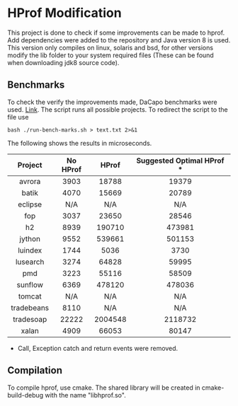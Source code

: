 # HProf Modification

This project is done to check if some improvements can be made to hprof. Add dependencies were added to the repository and Java version 8 is used. This version only compiles on linux, solaris and bsd, for other versions modify the lib folder to your system required files (These can be found when downloading jdk8 source code). 

## Benchmarks

To check the verify the improvements made, DaCapo benchmarks were used. [Link](https://sourceforge.net/projects/dacapobench/files/). The script runs all possible projects. To redirect the script to the file use

```
bash ./run-bench-marks.sh > text.txt 2>&1
```

The following shows the results in microseconds.

| Project    | No HProf | HProf   | Suggested Optimal HProf * |
| :----:     | :----:   | :----:  | :----: 		      | 
| avrora     | 3903     | 18788   | 19379		      |
| batik      | 4070     | 15669   | 20789 		      |
| eclipse    | N/A      | N/A     | N/A                       |
| fop        | 3037     | 23650   | 28546                     |
| h2         | 8939     | 190710  | 473981                    |
| jython     | 9552     | 539661  | 501153                    |
| luindex    | 1744     | 5036    | 3730                      | 
| lusearch   | 3274     | 64828   | 59995                     |
| pmd 	     | 3223     | 55116   | 58509                     |
| sunflow    | 6369     | 478120  | 478036                    |
| tomcat     | N/A      | N/A     | N/A                       |
| tradebeans | 8110     | N/A     | N/A                       |
| tradesoap  | 22222    | 2004548 | 2118732                   |
| xalan      | 4909     | 66053   | 80147                     |

* Call, Exception catch and return events were removed.

## Compilation

To compile hprof, use cmake. The shared library will be created in cmake-build-debug with the name "libhprof.so".


